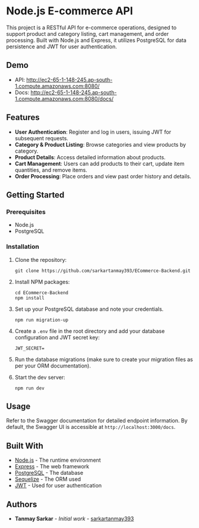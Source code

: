 # Node.js E-commerce API

This project is a RESTful API for e-commerce operations, designed to support product and category listing, cart management, and order processing. Built with Node.js and Express, it utilizes PostgreSQL for data persistence and JWT for user authentication.

## Demo

- API: http://ec2-65-1-148-245.ap-south-1.compute.amazonaws.com:8080/
- Docs: http://ec2-65-1-148-245.ap-south-1.compute.amazonaws.com:8080/docs/

## Features

- **User Authentication**: Register and log in users, issuing JWT for subsequent requests.
- **Category & Product Listing**: Browse categories and view products by category.
- **Product Details**: Access detailed information about products.
- **Cart Management**: Users can add products to their cart, update item quantities, and remove items.
- **Order Processing**: Place orders and view past order history and details.

## Getting Started

### Prerequisites

- Node.js
- PostgreSQL

### Installation

1. Clone the repository:

   ```
   git clone https://github.com/sarkartanmay393/ECommerce-Backend.git
   ```

2. Install NPM packages:

   ```
   cd ECommerce-Backend
   npm install
   ```

3. Set up your PostgreSQL database and note your credentials.

   ```
   npm run migration-up
   ```

4. Create a `.env` file in the root directory and add your database configuration and JWT secret key:

   ```
   JWT_SECRET=
   ```

5. Run the database migrations (make sure to create your migration files as per your ORM documentation).

6. Start the dev server:
   ```
   npm run dev
   ```

## Usage

Refer to the Swagger documentation for detailed endpoint information. By default, the Swagger UI is accessible at `http://localhost:3000/docs`.

<!-- ## Running Tests

To run the automated tests for this system:

```
npm test
``` -->

## Built With

- [Node.js](https://nodejs.org/) - The runtime environment
- [Express](https://expressjs.com/) - The web framework
- [PostgreSQL](https://www.postgresql.org/) - The database
- [Sequelize](https://sequelize.org/) - The ORM used
- [JWT](https://jwt.io/) - Used for user authentication

## Authors

- **Tanmay Sarkar** - _Initial work_ - [sarkartanmay393](https://twitter.com/sarkartanmay393)

